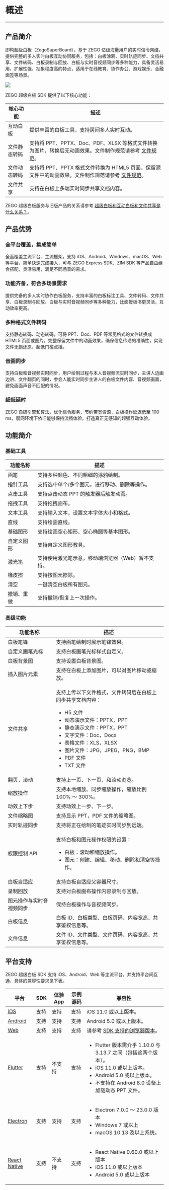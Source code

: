# 概述

---

## 产品简介

即构超级白板（ZegoSuperBoard），基于 ZEGO 亿级海量用户的实时信令网络，提供完整的多人实时白板互动协同服务，包括：白板涂鸦、实时轨迹同步、文档共享、文件转码、白板录制与回放、白板与实时音视频同步等多种能力，具备灵活易用、扩展性强、抽象程度高的特点，适用于在线教育、协作办公、游戏娱乐、金融面签等场景。


<Frame width="512" height="auto" caption=""><img src="https://doc-media.zego.im/sdk-doc/Pics/WhiteboardView/board1.jpg" /></Frame>

ZEGO 超级白板 SDK 提供了以下核心功能：

| 核心功能 | 描述  |
|-------- |-------|
| 互动白板 | 提供丰富的白板工具，支持房间多人实时互动。|
| 文件静态转码 | 支持将 PPT、PPTX、Doc、PDF、XLSX 等格式文件转换为图片，转换后无动画效果。文件制作规范请参考 [文件规范](/super-board-electron/product-desc/use-restrictions/filerule)。|
| 文件动态转码 | 支持将 PPT、PPTX 格式文件转换为 HTML5 页面，保留源文件中的动画效果。文件制作规范请参考 [文件规范](/super-board-electron/product-desc/use-restrictions/filerule)。|
| 文件共享 | 支持在白板上多端实时同步共享文档内容。|

<Note title="说明">

ZEGO 超级白板服务与旧版产品的关系请参考 [超级白板和互动白板和文件共享是什么关系？](https://doc-zh.zego.im/faq/superboard_whiteboard_docs?product=WhiteboardView&platform=all)。
</Note>

## 产品优势

### 全平台覆盖，集成简单

全面覆盖主流平台、主流框架，支持 iOS、Android、Windows、macOS、Web 等平台，简单快速完成接入，可与 ZEGO Express SDK、ZIM SDK 等产品自由组合搭配，灵活易用，满足不同场景的需求。

### 功能齐备，符合多场景需求

提供完备的多人实时协作白板服务，支持丰富的白板标注工具、文件转码、文件共享、白板录制与回放、白板与实时音视频同步等多种能力，比面授板书更灵活，互动效率更高。

### 多种格式文件转码

支持静态转码、动态转码，可将 PPT、Doc、PDF 等常见格式的文件转换成 HTML5 页面或图片，完整保留文件中的动画效果，确保信息传递的准确性，实现文件无损还原，超低门槛点播。

### 音画同步

支持白板和音视频实时同步，用户绘制过程与本人音视频流实时同步，主讲人边画边讲、文件翻页的同时，参会人能实时同步主讲人的白板文件内容、音视频画面，避免画面声音不匹配的情况。

### 超低延时

ZEGO 自研引擎和算法，优化信令服务，节约带宽资源，白板操作延迟低至 100 ms，弱网环境下依旧能够保持流畅体验，打造真正无感知的超强互动体验。

## 功能简介

### 基础工具

| 功能名称 | 描述  |
|-------- |---------|
| 画笔 | 支持多种颜色、不同粗细的涂鸦绘制。 |
| 指针工具 | 支持选中单个/多个图元，进行移动、删除等操作。 |
| 点击工具 | 支持点击动态 PPT 的触发器后触发动画。 |
| 拖拽工具 | 支持拖拽画布。 |
| 文本工具 | 支持输入文本，设置文本字体大小和格式。 |
| 直线 | 支持绘画直线。 |
| 基础图形 | 支持绘画空心矩形、空心椭圆等基本图形。 |
| 自定义图形 | 支持自定义图形教具。 |
| 激光笔 | 支持使用激光笔示意，移动端浏览器（Web）暂不支持。 |
| 橡皮擦 | 支持按图元擦除。 |
| 清空 | 一键清空白板所有图元。 |
| 撤销、重做 | 支持撤销/恢复上一次操作。 |


### 高级功能

| 功能名称 | 描述  |
|-------- |-------|
| 白板笔锋 | 支持画笔绘制时展示笔锋效果。|
| 自定义画笔光标 | 支持白板画笔光标样式自定义。|
| 白板背景图 | 支持设置白板背景图。 |
| 插入图片元素 | 支持在白板上添加图片，可以对图片移动或缩放。|
| 文件共享 | <p>支持上传以下文件格式，文件转码后在白板上同步共享文档内容：</p><ul><li>H5 文件</li><li>动态演示文件：PPTX，PPT</li><li>静态演示文件：PPTX，PPT</li><li>文字文件：Doc，Docx</li><li>表格文件：XLS，XLSX</li><li>图片文件：JPG，JPEG，PNG，BMP</li><li>PDF 文件</li><li>TXT 文件</li></ul> |
| 翻页，滚动 | 支持上一页、下一页，和滚动浏览。 |
| 缩放操作 | 支持本地缩放、同步缩放操作，缩放比例 100% ～ 300%。 |
| 动效上下步 | 支持动效上一步、下一步。 |
| 文件缩略图 | 支持显示 PPT，PDF 文件的缩略图。 |
| 实时轨迹同步 | 支持将正在绘制的笔迹实时同步到远端。 |
| 权限控制 API | <p>支持白板和图元操作权限的设置：</p><ul><li>白板：滚动和缩放操作。</li><li>图元：创建、编辑、移动、删除和清空等操作。</li></ul>|
| 白板自适应 | 支持白板自适应父容器尺寸。|
| 录制回放 | 支持对白板画布操作内容录制与回放。|
| 图元操作与实时音视频同步 | 保持白板操作与音视频同步。 |
| 白板信息 | 白板 ID、白板类型、白板页码、内容宽高、共享鉴权信息等。 |
| 文件信息 | 文件 ID、文件类型、文件页码、内容宽高、共享鉴权信息等。 |



## 平台支持

ZEGO 超级白板 SDK 支持 iOS、Android、Web 等主流平台，并支持平台间互通，具体的兼容性要求见下表。

| 平台         | SDK   | 体验 App | 示例源码 | 兼容性 |
| ------------ | ----- | -------- | -------- | ------ |
| [iOS](https://doc-zh.zego.im/super-board-ios/product-desc/overview)          | 支持  | 支持     | 支持     | iOS 11.0 或以上版本。 |
| [Android](https://doc-zh.zego.im/super-board-android/product-desc/overview)      | 支持  | 支持     | 支持     | Android 5.0 或以上版本。 |
| [Web](https://doc-zh.zego.im/super-board-web/product-desc/overview)          | 支持  | 支持     | 支持     | 请参考 [SDK 支持的浏览器版本](/super-board-web/quick-start/create-white-board#准备环境)。 |
| [Flutter](https://doc-zh.zego.im/super-board-flutter/product-desc/overview)      | 支持  | 不支持   | 支持     | <ul><li>Flutter 版本需介乎 1.10.0 与 3.13.7 之间（包括这两个版本）。</li><li>iOS 11.0 或以上版本。</li><li>Android 5.0 或以上版本。</li><li>不支持在 Android 8.0 设备上加载动态 PPT 文件。</li></ul> |
| [Electron](https://doc-zh.zego.im/super-board-electron/product-desc/overview)     | 支持  | 支持     | 支持     | <ul><li>Electron 7.0.0 ～ 23.0.0 版本</li><li>Windows 7 或以上</li><li>macOS 10.13 及以上系统。</li></ul> |
| [React Native](https://doc-zh.zego.im/super-board-rn/product-desc/overview) | 支持  | 不支持   | 支持     | <ul><li>React Native 0.60.0 或以上版本</li><li>iOS 11.0 或以上版本</li><li>Android 5.0 或以上版本</li></ul> |

<Content />
